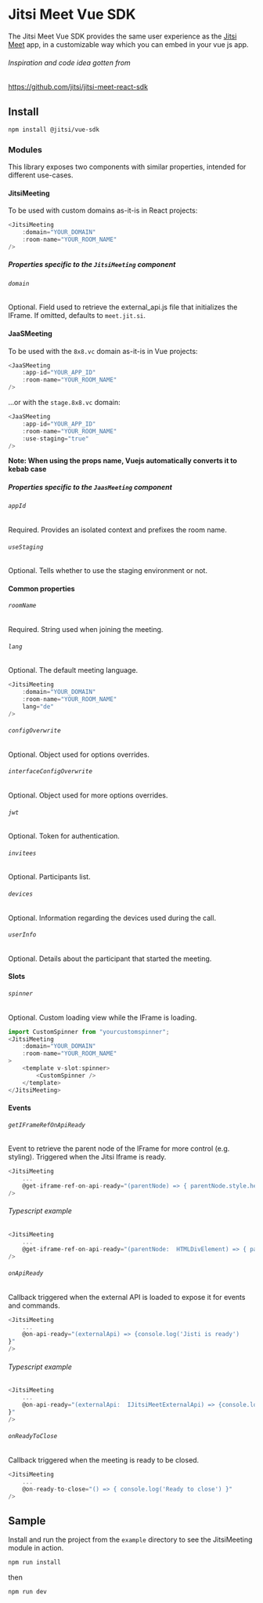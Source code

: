 # Jitsi Meet Vue SDK
The Jitsi Meet Vue SDK provides the same user experience as the [Jitsi Meet](https://github.com/jitsi/jitsi-meet) app, in a customizable way which you can embed in your vue js app.

###### Inspiration and code idea gotten from
https://github.com/jitsi/jitsi-meet-react-sdk
## Install
```bash
npm install @jitsi/vue-sdk
```
### Modules
This library exposes two components with similar properties, intended for different use-cases.
#### JitsiMeeting
To be used with custom domains as-it-is in React projects:
```js
<JitsiMeeting
    :domain="YOUR_DOMAIN"
    :room-name="YOUR_ROOM_NAME"
/>
```
##### Properties specific to the `JitsiMeeting` component

###### `domain`
Optional. Field used to retrieve the external_api.js file that initializes the IFrame. If omitted, defaults to `meet.jit.si`.


#### JaaSMeeting
To be used with the `8x8.vc` domain as-it-is in Vue projects:
```js
<JaaSMeeting
    :app-id="YOUR_APP_ID"
    :room-name="YOUR_ROOM_NAME"
/>
```

...or with the `stage.8x8.vc` domain:
```js
<JaaSMeeting
    :app-id="YOUR_APP_ID"
    :room-name="YOUR_ROOM_NAME"
    :use-staging="true"
/>
```
**Note: When using the props name, Vuejs automatically converts it to kebab case**
##### Properties specific to the `JaasMeeting` component
###### `appId` 
Required. Provides an isolated context and prefixes the room name.

###### `useStaging`
Optional. Tells whether to use the staging environment or not.

#### Common properties
###### `roomName`
Required. String used when joining the meeting.

###### `lang`
Optional. The default meeting language.
```js
<JitsiMeeting
    :domain="YOUR_DOMAIN"
    :room-name="YOUR_ROOM_NAME"
    lang="de"
/>
```
###### `configOverwrite`
Optional. Object used for options overrides.

###### `interfaceConfigOverwrite`
Optional. Object used for more options overrides.

###### `jwt`
Optional. Token for authentication.

###### `invitees`
Optional. Participants list.

###### `devices`
Optional. Information regarding the devices used during the call.

###### `userInfo`
Optional. Details about the participant that started the meeting.


#### Slots

###### `spinner`
Optional. Custom loading view while the IFrame is loading.
```js
import CustomSpinner from "yourcustomspinner";
<JitsiMeeting
    :domain="YOUR_DOMAIN"
    :room-name="YOUR_ROOM_NAME"
>
	<template v-slot:spinner>
		<CustomSpinner />
	</template>
</JitsiMeeting>
```

#### Events
###### `getIFrameRefOnApiReady`
Event to retrieve the parent node of the IFrame for more control (e.g. styling). Triggered when the Jitsi Iframe is ready.
```js
<JitsiMeeting
    ...
    @get-iframe-ref-on-api-ready="(parentNode) => { parentNode.style.height = '700px'}"
/>
```
###### Typescript example
```ts
<JitsiMeeting
    ...
    @get-iframe-ref-on-api-ready="(parentNode:  HTMLDivElement) => { parentNode.style.height = '700px'}"
/>
```
###### `onApiReady`
Callback triggered when the external API is loaded to expose it for events and commands.
```js
<JitsiMeeting
    ...
    @on-api-ready="(externalApi) => {console.log('Jisti is ready')
}"
/>
```
###### Typescript example
```ts
<JitsiMeeting
    ...
    @on-api-ready="(externalApi:  IJitsiMeetExternalApi) => {console.log('Jisti is ready')
}"
/>
```
###### `onReadyToClose`
Callback triggered when the meeting is ready to be closed.
```js
<JitsiMeeting
    ...
    @on-ready-to-close="() => { console.log('Ready to close') }"
/>
```

## Sample
Install and run the project from the `example` directory to see the JitsiMeeting module in action.
```bash
npm run install
```
then
```bash
npm run dev
```